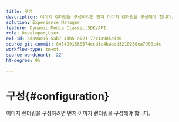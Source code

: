 ```yaml
---
title: 구성
description: 이미지 렌더링을 구성하려면 먼저 이미지 렌더링을 구성해야 합니다.
solution: Experience Manager
feature: Dynamic Media Classic,SDK/API
role: Developer,User
exl-id: ada9ae15-5ab7-43b5-a021-77c1a985e3b0
source-git-commit: 8454991568374ecd1c4babdd3210250ea7988c4c
workflow-type: tm+mt
source-wordcount: '22'
ht-degree: 9%

---
```


# 구성{#configuration}

이미지 렌더링을 구성하려면 먼저 이미지 렌더링을 구성해야 합니다.
